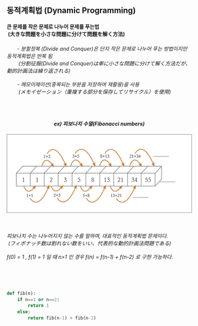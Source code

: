 <h2> 동적계획법 (Dynamic Programming)</h2>
<h4> 큰 문제를 작은 문제로 나누어 문제를 푸는법<br>
&nbsp(大きな問題を小さな問題に分けて問題を解く方法)
</h4>
<h6><a>　　</a>- 분할정복 (Divide and Conquer)은 단지 작은 문제로 나누어 푸는 방법이지만 동적계획법은 반복 됨<br>
<a>　　</a>&nbsp(分割征服(Divide and Conquer)は単に小さな問題に分けて解く方法だが、動的計画法は繰り返される)
<br><br><a>　　</a>- 메모이제이션(중복되는 부분을 저장하여 재활용)을 사용<br>
<a>　　</a>&nbsp(メモイゼーション（重複する部分を保存してリサイクル）を使用)
</64>  

<br><br>
  
<div align="center">
<h4>ex) 피보나치 수열(Fibonacci numbers)</h4>   
<img src="https://github.com/kimTH65/cs/blob/main/img/fibonacci.png">
</div>
<br>
<h6>피보나치 수는 나누어지지 않는 수를 말하며, 대표적인 동적계획법 문제이다.<br>
&nbsp(フィボナッチ数は割れない数をいい、代表的な動的計画法問題である)
<br><br>
f(0) = 1 , f(1) = 1 일 때 n>1 인 경우 f(n) = f(n-1) + f(n-2) 로 구현 가능하다.
</h6>  
<br>

```python

def fib(n):
    if n==1 or n==2:
        return 1
    else:
        return fib(n-1) + fib(n-2)


```

